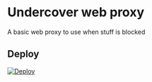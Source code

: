 # Undercover web proxy
A basic web proxy to use when stuff is blocked

## Deploy
[![Deploy](https://www.herokucdn.com/deploy/button.svg)](https://heroku.com/deploy)
